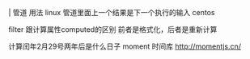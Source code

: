 | 管道 用法 linux 管道里面上一个结果是下一个执行的输入 centos

filter 跟计算属性computed的区别
前者是格式化，后者是重新计算

计算闰年2月29号两年后是什么日子
 moment 时间库 http://momentjs.cn/

